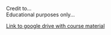 Credit to...  
Educational purposes only...  

[Link to google drive with course material](https://drive.google.com/drive/folders/1lwGYNbwBcBa00fkWA5ZcEcPg8GNc4btk?usp=sharing)
